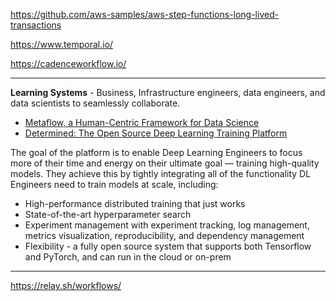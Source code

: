 https://github.com/aws-samples/aws-step-functions-long-lived-transactions

https://www.temporal.io/

https://cadenceworkflow.io/

---

**Learning Systems** - Business, Infrastructure engineers, data engineers, and data scientists to seamlessly collaborate. 
* [Metaflow, a Human-Centric Framework for Data Science](https://netflixtechblog.com/open-sourcing-metaflow-a-human-centric-framework-for-data-science-fa72e04a5d9)
* [Determined: The Open Source Deep Learning Training Platform](https://determined.ai/developers/)

The goal of the platform is to enable Deep Learning Engineers to focus more of their time and energy on their ultimate goal — training high-quality models. They achieve this by tightly integrating all of the functionality DL Engineers need to train models at scale, including:
- High-performance distributed training that just works
- State-of-the-art hyperparameter search
- Experiment management with experiment tracking, log management, metrics visualization, reproducibility, and dependency management
- Flexibility - a fully open source system that supports both Tensorflow and PyTorch, and can run in the cloud or on-prem

---

https://relay.sh/workflows/

